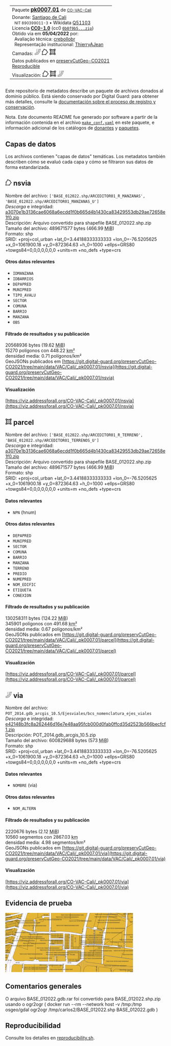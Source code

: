 <aside>
<table align="right" style="padding: 1em">
<tr><td>Paquete <a target="_git" title="Enlace canónico a git para este paquete." href="https://git.digital-guard.org/preserv-CO/blob/main/data/VAC/Cali/_pk0007.01"><big><b>pk0007.01</b></big></a> de <small><a target="_afacodes" title="Jurisdicción" href="https://afa.codes/CO-VAC-Cali">CO-VAC-Cali</a></small>
</td></tr>
<tr><td>
Donante: <a rel="external" target="_doador" href="https://www.cali.gov.co">Santiago de Cali</a>
<br/>&nbsp; <small>NIT 890399011-3</small> • Wikidata <a rel="external" target="_doador" title="Enlace del descriptor Wikidata del donante" href="https://www.wikidata.org/wiki/Q51103">Q51103</a></small><br/>
Licencia <a rel="external" target="_doador" href="https://creativecommons.org/publicdomain/zero/1.0/"><b>CC0-1.0</b></a> (cc0 <a title="SHA256 0b0f9b510c5a82125edab20161cc36290d0a677d99a03e21392de841a647b5bb.zip" href="http://dl.digital-guard.org/0b0f9b510c5a82125edab20161cc36290d0a677d99a03e21392de841a647b5bb.zip"><code>0b0f9b5...zip</code></a>)<br/>
Obtido via <i></i> em <b>05/04/2022</b> por:
<br/>&nbsp; Avaliação técnica: <a rel="external" target="_gitPerson" title="Usuario de Git" href="https://github.com/crebollobr">crebollobr</a>
<br/>&nbsp; Representação institucional: <a rel="external" target="_gitPerson" title="Usuario de" href="https://github.com/ThierryAJean">ThierryAJean</a><br/>
</td></tr>
<tr><td>Camadas: <a title="via" href="#-via"><img src="https://raw.githubusercontent.com/digital-guard/preserv/main/docs/assets/layerIcon-via.png" alt="via" width="20"/></a> <a title="nsvia" href="#-nsvia"><img src="https://raw.githubusercontent.com/digital-guard/preserv/main/docs/assets/layerIcon-nsvia.png" alt="nsvia" width="20"/></a> <a title="parcel" href="#-parcel"><img src="https://raw.githubusercontent.com/digital-guard/preserv/main/docs/assets/layerIcon-parcel.png" alt="parcel" width="20"/></a> </td></tr>
<tr><td>Datos publicados en <a href="https://git.digital-guard.org/preservCutGeo-CO2021/tree/main/data/VAC/Cali/_pk0007.01">preservCutGeo-CO2021</a><br/><a href="#reproducibilidad">Reproducible</a></td></tr>
<tr><td>Visualización: <a title="nsvia" href="https://viz.addressforall.org/CO-VAC-Cali/_pk0007.01/nsvia"><img src="https://raw.githubusercontent.com/digital-guard/preserv/main/docs/assets/layerIcon-nsvia.png" alt="nsvia" width="20"/></a> <a title="parcel" href="https://viz.addressforall.org/CO-VAC-Cali/_pk0007.01/parcel"><img src="https://raw.githubusercontent.com/digital-guard/preserv/main/docs/assets/layerIcon-parcel.png" alt="parcel" width="20"/></a> <a title="via" href="https://viz.addressforall.org/CO-VAC-Cali/_pk0007.01/via"><img src="https://raw.githubusercontent.com/digital-guard/preserv/main/docs/assets/layerIcon-via.png" alt="via" width="20"/></a> </td></tr>
</table>
</aside>

<section>

Este repositorio de metadatos describe un paquete de archivos donados al dominio público. Está siendo conservado por Digital Guard: para obtener más detalles, consulte la [documentación sobre el proceso de registro y conservación](https://wiki.addressforall.org/doc/Documentação_Digital-guard).

Nota. Este documento README fue generado por software a partir de la información contenida en el archivo [`make_conf.yaml`](https://git.digital-guard.org/preserv-CO/blob/main/data/VAC/Cali/_pk0007.01/make_conf.yaml) en este paquete, e información adicional de los catálogos de [donantes](https://git.digital-guard.org/preserv-BR/blob/main/data/donor.csv) y [paquetes](https://git.digital-guard.org/preserv-BR/blob/main/data/donatedPack.csv).

# Capas de datos

Los archivos contienen "capas de datos" temáticas. Los metadatos también describen cómo se evaluó cada capa y cómo se filtraron sus datos de forma estandarizada.

## <img src="https://raw.githubusercontent.com/digital-guard/preserv/main/docs/assets/layerIcon-nsvia.png" alt="nsvia" width="20"/> nsvia

Nombre del archivo: `['BASE_012022.shp/ARCEDITOR01_R_MANZANAS', 'BASE_012022.shp/ARCEDITOR01_MANZANAS_U']`<br/>*Descarga* e integridad: [a3070e1b3136cae6068a6ecdd1f0b665d4b1430ca83429553db29ae72658e1f0.zip](http://dl.digital-guard.org/a3070e1b3136cae6068a6ecdd1f0b665d4b1430ca83429553db29ae72658e1f0.zip)<br/>Descripción: Arquivo convertido para shapefile BASE_012022.shp.zip<br/>Tamaño del archivo: 489671577 bytes (466.99 <abbr title="mebibyte">MiB</abbr>)<br/>Formato: shp<br/>SRID: +proj=col_urban +lat_0=3.44188333333333 +lon_0=-76.5205625 +x_0=1061900.18 +y_0=872364.63 +h_0=1000 +ellps=GRS80 +towgs84=0,0,0,0,0,0,0 +units=m +no_defs +type=crs

#### Otros datos relevantes
* `IDMANZANA`
* `IDBARRIOS`
* `DEPAPRED`
* `MUNIPRED`
* `TIPO_AVALU`
* `SECTOR`
* `COMUNA`
* `BARRIO`
* `MANZANA`
* `OBS`

#### Filtrado de resultados y su publicación
20568936 bytes (19.62 <abbr title="mebibyte">MiB</abbr>)<br/>15270 polígonos con 448.22 <abbr title="quilômetros quadrados">km²</abbr><br/>densidad media: 0.71 polígonos/km²<br/>GeoJSONs publicados em [https://git.digital-guard.org/preservCutGeo-CO2021/tree/main/data/VAC/Cali/_pk0007.01/nsvia](https://git.digital-guard.org/preservCutGeo-CO2021/tree/main/data/VAC/Cali/_pk0007.01/nsvia)

#### Visualización
[https://viz.addressforall.org/CO-VAC-Cali/_pk0007.01/nsvia](https://viz.addressforall.org/CO-VAC-Cali/_pk0007.01/nsvia)
## <img src="https://raw.githubusercontent.com/digital-guard/preserv/main/docs/assets/layerIcon-parcel.png" alt="parcel" width="20"/> parcel

Nombre del archivo: `['BASE_012022.shp/ARCEDITOR01_R_TERRENO', 'BASE_012022.shp/ARCEDITOR01_TERRENOS_U']`<br/>*Descarga* e integridad: [a3070e1b3136cae6068a6ecdd1f0b665d4b1430ca83429553db29ae72658e1f0.zip](http://dl.digital-guard.org/a3070e1b3136cae6068a6ecdd1f0b665d4b1430ca83429553db29ae72658e1f0.zip)<br/>Descripción: Arquivo convertido para shapefile BASE_012022.shp.zip<br/>Tamaño del archivo: 489671577 bytes (466.99 <abbr title="mebibyte">MiB</abbr>)<br/>Formato: shp<br/>SRID: +proj=col_urban +lat_0=3.44188333333333 +lon_0=-76.5205625 +x_0=1061900.18 +y_0=872364.63 +h_0=1000 +ellps=GRS80 +towgs84=0,0,0,0,0,0,0 +units=m +no_defs +type=crs

#### Datos relevantes
* `NPN` (hnum)

#### Otros datos relevantes
* `DEPAPRED`
* `MUNIPRED`
* `SECTOR`
* `COMUNA`
* `BARRIO`
* `MANZANA`
* `TERRENO`
* `PREDIO`
* `NUMEPRED`
* `NOM_EDIFIC`
* `ETIQUETA`
* `CONEXION`

#### Filtrado de resultados y su publicación
130258311 bytes (124.22 <abbr title="mebibyte">MiB</abbr>)<br/>345901 polígonos con 491.68 <abbr title="quilômetros quadrados">km²</abbr><br/>densidad media: 0.67 polígonos/km²<br/>GeoJSONs publicados em [https://git.digital-guard.org/preservCutGeo-CO2021/tree/main/data/VAC/Cali/_pk0007.01/parcel](https://git.digital-guard.org/preservCutGeo-CO2021/tree/main/data/VAC/Cali/_pk0007.01/parcel)

#### Visualización
[https://viz.addressforall.org/CO-VAC-Cali/_pk0007.01/parcel](https://viz.addressforall.org/CO-VAC-Cali/_pk0007.01/parcel)
## <img src="https://raw.githubusercontent.com/digital-guard/preserv/main/docs/assets/layerIcon-via.png" alt="via" width="20"/> via

Nombre del archivo: `POT_2014.gdb_arcgis_10.5/Ejesviales/bcs_nomenclatura_ejes_viales`<br/>*Descarga* e integridad: [e42148b3fc8a262446d16e7e48aa95fcb000d0fab0ffcd35d2523b566becfcf1.zip](http://dl.digital-guard.org/e42148b3fc8a262446d16e7e48aa95fcb000d0fab0ffcd35d2523b566becfcf1.zip)<br/>Descripción: POT_2014.gdb_arcgis_10.5.zip<br/>Tamaño del archivo: 600829688 bytes (573 <abbr title="mebibyte">MiB</abbr>)<br/>Formato: shp<br/>SRID: +proj=col_urban +lat_0=3.44188333333333 +lon_0=-76.5205625 +x_0=1061900.18 +y_0=872364.63 +h_0=1000 +ellps=GRS80 +towgs84=0,0,0,0,0,0,0 +units=m +no_defs +type=crs

#### Datos relevantes
* `NOMBRE` (via)

#### Otros datos relevantes
* `NOM_ALTERN`

#### Filtrado de resultados y su publicación
2220676 bytes (2.12 <abbr title="mebibyte">MiB</abbr>)<br/>10560 segmentos con 2867.03 <abbr title="quilômetros">km</abbr><br/>densidad media: 4.98 segmentos/km²<br/>GeoJSONs publicados em [https://git.digital-guard.org/preservCutGeo-CO2021/tree/main/data/VAC/Cali/_pk0007.01/via](https://git.digital-guard.org/preservCutGeo-CO2021/tree/main/data/VAC/Cali/_pk0007.01/via)

#### Visualización
[https://viz.addressforall.org/CO-VAC-Cali/_pk0007.01/via](https://viz.addressforall.org/CO-VAC-Cali/_pk0007.01/via)

# Evidencia de prueba
<img src="evidencia.png" width="400"/>

# Comentarios generales
O arquivo BASE_012022.gdb.rar foi convertido para BASE_012022.shp.zip usando o ogr2ogr ( docker run --rm --network host -v /tmp:/tmp osgeo/gdal ogr2ogr /tmp/carlos2/BASE_012022.shp BASE_012022.gdb )

</section>
<section>

# Reproducibilidad

Consulte los detalles en [reproducibility.sh](https://git.digital-guard.org/preserv-CO/blob/main/data/VAC/Cali/_pk0007.01/reproducibility.sh).

</section>

